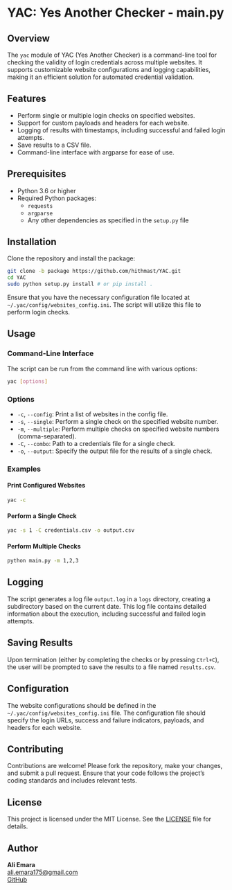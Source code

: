 # YAC: Yes Another Checker - main.py

## Overview

The `yac` module of YAC (Yes Another Checker) is a command-line tool for checking the validity of login credentials across multiple websites. It supports customizable website configurations and logging capabilities, making it an efficient solution for automated credential validation.

## Features

- Perform single or multiple login checks on specified websites.
- Support for custom payloads and headers for each website.
- Logging of results with timestamps, including successful and failed login attempts.
- Save results to a CSV file.
- Command-line interface with argparse for ease of use.

## Prerequisites

- Python 3.6 or higher
- Required Python packages:
  - `requests`
  - `argparse`
  - Any other dependencies as specified in the `setup.py` file

## Installation

Clone the repository and install the package:

```bash
git clone -b package https://github.com/hithmast/YAC.git
cd YAC
sudo python setup.py install # or pip install . 
```

Ensure that you have the necessary configuration file located at `~/.yac/config/websites_config.ini`. The script will utilize this file to perform login checks.

## Usage

### Command-Line Interface

The script can be run from the command line with various options:

```bash
yac [options]
```

### Options

- `-c`, `--config`: Print a list of websites in the config file.
- `-s`, `--single`: Perform a single check on the specified website number.
- `-m`, `--multiple`: Perform multiple checks on specified website numbers (comma-separated).
- `-C`, `--combo`: Path to a credentials file for a single check.
- `-o`, `--output`: Specify the output file for the results of a single check.

### Examples

#### Print Configured Websites

```bash
yac -c
```

#### Perform a Single Check

```bash
yac -s 1 -C credentials.csv -o output.csv
```

#### Perform Multiple Checks

```bash
python main.py -m 1,2,3
```

## Logging

The script generates a log file `output.log` in a `logs` directory, creating a subdirectory based on the current date. This log file contains detailed information about the execution, including successful and failed login attempts.

## Saving Results

Upon termination (either by completing the checks or by pressing `Ctrl+C`), the user will be prompted to save the results to a file named `results.csv`.

## Configuration

The website configurations should be defined in the `~/.yac/config/websites_config.ini` file. The configuration file should specify the login URLs, success and failure indicators, payloads, and headers for each website.

## Contributing

Contributions are welcome! Please fork the repository, make your changes, and submit a pull request. Ensure that your code follows the project’s coding standards and includes relevant tests.

## License

This project is licensed under the MIT License. See the [LICENSE](LICENSE) file for details.

## Author

**Ali Emara**  
[ali.emara175@gmail.com](mailto:ali.emara175@gmail.com)  
[GitHub](https://github.com/hithmast)
